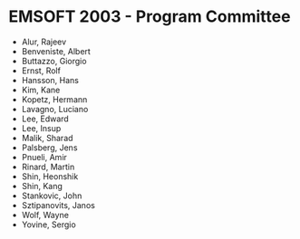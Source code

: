 # EMSOFT 2003 - Program Committee
* Alur, Rajeev
* Benveniste, Albert
* Buttazzo, Giorgio
* Ernst, Rolf
* Hansson, Hans
* Kim, Kane
* Kopetz, Hermann
* Lavagno, Luciano
* Lee, Edward
* Lee, Insup
* Malik, Sharad
* Palsberg, Jens
* Pnueli, Amir
* Rinard, Martin
* Shin, Heonshik
* Shin, Kang
* Stankovic, John
* Sztipanovits, Janos
* Wolf, Wayne
* Yovine, Sergio
